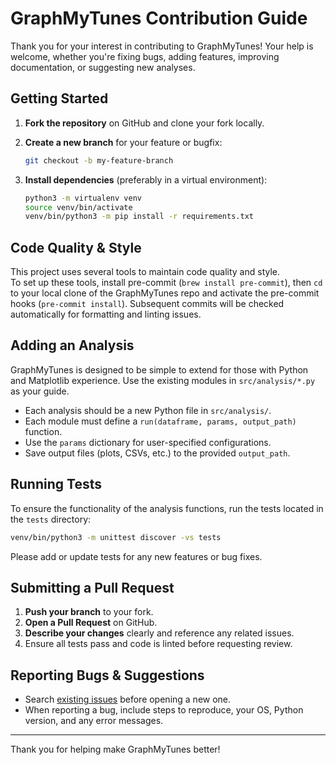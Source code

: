 # GraphMyTunes Contribution Guide

Thank you for your interest in contributing to GraphMyTunes! Your help is welcome, whether you're fixing bugs, adding features, improving documentation, or suggesting new analyses.

## Getting Started

1. **Fork the repository** on GitHub and clone your fork locally.

2. **Create a new branch** for your feature or bugfix:

    ```bash
    git checkout -b my-feature-branch
    ```

3. **Install dependencies** (preferably in a virtual environment):

    ```bash
    python3 -m virtualenv venv
    source venv/bin/activate
    venv/bin/python3 -m pip install -r requirements.txt
    ```

## Code Quality & Style

This project uses several tools to maintain code quality and style.  
To set up these tools, install pre-commit (`brew install pre-commit`), then `cd` to your local clone of the GraphMyTunes repo and activate the pre-commit hooks (`pre-commit install`). Subsequent commits will be checked automatically for formatting and linting issues.

## Adding an Analysis

GraphMyTunes is designed to be simple to extend for those with Python and Matplotlib experience. Use the existing modules in `src/analysis/*.py` as your guide.

- Each analysis should be a new Python file in `src/analysis/`.
- Each module must define a `run(dataframe, params, output_path)` function.
- Use the `params` dictionary for user-specified configurations.
- Save output files (plots, CSVs, etc.) to the provided `output_path`.

## Running Tests

To ensure the functionality of the analysis functions, run the tests located in the `tests` directory:

```bash
venv/bin/python3 -m unittest discover -vs tests
```

Please add or update tests for any new features or bug fixes.

## Submitting a Pull Request

1. **Push your branch** to your fork.
2. **Open a Pull Request** on GitHub.
3. **Describe your changes** clearly and reference any related issues.
4. Ensure all tests pass and code is linted before requesting review.

## Reporting Bugs & Suggestions

- Search [existing issues](https://github.com/yourusername/GraphMyTunes/issues) before opening a new one.
- When reporting a bug, include steps to reproduce, your OS, Python version, and any error messages.

---

Thank you for helping make GraphMyTunes better!
